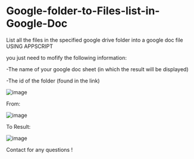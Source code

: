 # Google-folder-to-Files-list-in-Google-Doc
List all the files in the specified google drive folder into a google doc file USING APPSCRIPT

you just need to mofify the following information:

-The name of your google doc sheet (in which the result will be displayed)

-The id of the folder (found in the link)

![image](https://user-images.githubusercontent.com/108410121/205160356-a6fd8f22-28aa-4b82-b565-38fcb6b192c4.png)


From:

![image](https://user-images.githubusercontent.com/108410121/205161691-5bec9e53-2731-4671-9a78-c29336791fe9.png)

To
Result:

![image](https://user-images.githubusercontent.com/108410121/205160791-e508688b-c5bf-4adf-af87-1fca866a188f.png)

Contact for any questions !
